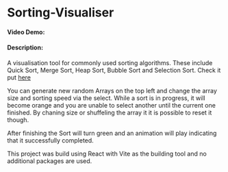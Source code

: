 # Sorting-Visualiser
#### Video Demo:  <URL HERE>
#### Description:
A visualisation tool for commonly used sorting algorithms. 
These include Quick Sort, Merge Sort, Heap Sort, Bubble Sort and Selection Sort.
Check it put <a href="https://sorting-visualiser.onrender.com/">here</a>

You can generate new random Arrays on the top left and change the array size and sorting speed via the select.
While a sort is in progress, it will become orange and you are unable to select another until the current one finished.
By chaning size or shuffeling the array it it is possible to reset it though.

After finishing the Sort will turn green and an animation will play indicating that it successfully completed.

This project was build using React with Vite as the building tool and no additional packages are used.


